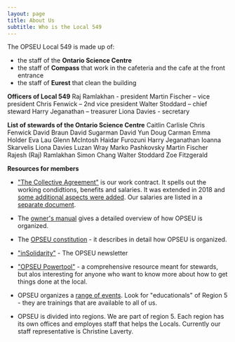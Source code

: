 ```yaml
---
layout: page
title: About Us
subtitle: Who is the Local 549
---
```


The OPSEU Local 549 is made up of:
- the staff of the **Ontario Science Centre**
- the staff of **Compass** that work in the cafeteria and the cafe at the front entrance
- the staff of **Eurest** that clean the building

**Officers of Local 549**
Raj Ramlakhan - president
Martin Fischer – vice president
Chris Fenwick – 2nd vice president
Walter Stoddard – chief steward
Harry Jeganathan – treasurer
Liona Davies - secretary
 
**List of stewards of the Ontario Science Centre**
Caitlin Carlisle
Chris Fenwick
David Braun
David Sugarman
David Yun
Doug Carman
Emma Holder
Eva Lau
Glenn McIntosh
Haidar Furozuni
Harry Jeganathan
Ioanna Skarvelis
Liona Davies
Luzan Wray
Marko Pashkovsky
Martin Fischer
Rajesh (Raj) Ramlakhan
Simon Chang
Walter Stoddard
Zoe Fitzgerald

**Resources for members**

- ["The Collective Agreement"](https://opseu.org/wp-content/uploads/2016/06/2015-2017_opseu_central_unified_agreement_-_final.pdf) is our work contract. It spells out the working condidtions, benefits and salaries. It was extended in 2018 and [some additional aspects were added](https://opseu.org/wp-content/uploads/2018/05/2018-2021_ops_unified_extension_agreement.pdf). Our salaries are listed in a [separate document](https://opseu.org/wp-content/uploads/2019/05/copy_of_opseu_salary_schedule_2017-2021_unified_send.pdf).

- The [owner's manual](https://opseu.org/information/owners-manual/12067/) gives a detailed overview of how OPSEU is organized.

- The [OPSEU constitution](https://opseu.org/information/tools-and-resources/ontario-public-service-employees-union-constitution-2019/92827/) - it describes in detail how OPSEU is organized.

- ["inSolidarity"](https://opseu.org/solidarity/) - The OPSEU newsletter

- ["OPSEU Powertool"](https://opseu.org/wp-content/uploads/2015/04/2015-04_en_powertool.pdf) - a comprehensive resource meant for stewards, but alos interesting for anyone who want to know more about how to get things done at the local. 

- OPSEU organizes a [range of events](https://opseu.org/events/). Look for "educationals" of Region 5 - they are trainings that are available to all of us.

- OPSEU is divided into regions. We are part of region 5. Each region has its own offices and employes staff that helps the Locals. Currently our staff representative is Christine Laverty. 

